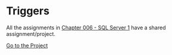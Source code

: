 # Triggers
All the assignments in [Chapter 006 - SQL Server 1](../../Chapter%20006%20-%20SQL%20Server%201/) have a shared assignment/project. <br>

[Go to the Project](https://github.com/metacube-manthan-rajoria/LibraryDB)